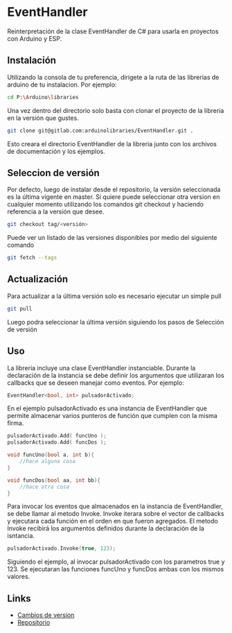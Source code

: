 # EventHandler

Reinterpretación de la clase EventHandler de C# para usarla en proyectos con Arduino y ESP.

## Instalación

Utilizando la consola de tu preferencia, dirigete a la ruta de las librerias de arduino de tu instalacion. Por ejemplo:

``` bash
cd P:\Arduino\libraries
```

Una vez dentro del directorio solo basta con clonar el proyecto de la libreria en la versión que gustes.

``` bash
git clone git@gitlab.com:arduinolibraries/EventHandler.git .
```

Esto creara el directorio EventHandler de la libreria junto con los archivos de documentación y los ejemplos.

## Seleccion de versión

Por defecto, luego de instalar desde el repositorio, la versión seleccionada es la última vigente en master. Si quiere puede seleccionar otra version en cualquier momento utilizando los comandos git checkout y haciendo referencia a la versión que desee.

``` bash
git checkout tag/<versión>
```

Puede ver un listado de las versiones disponibles por medio del siguiente comando

``` bash
git fetch --tags
```

## Actualización

Para actualizar a la última versión solo es necesario ejecutar un simple pull

``` bash
git pull
```

Luego podra seleccionar la última versión siguiendo los pasos de Selección de versión

## Uso

La libreria incluye una clase EventHandler instanciable. Durante la declaración de la instancia se debe definir los argumentos que utilizaran los callbacks que se deseen manejar como eventos. Por ejemplo:

``` c++
EventHandler<bool, int> pulsadorActivado;
```

En el ejemplo pulsadorActivado es una instancia de EventHandler que permite almacenar varios punteros de función que cumplen con la misma firma.

``` c++
pulsadorActivado.Add( funcUno );
pulsadorActivado.Add( funcDos );

void funcUno(bool a, int b){
    //hace alguna cosa
}

void funcDos(bool aa, int bb){
    //hace otra cosa
}
```

Para invocar los eventos que almacenados en la instancia de EventHandler, se debe llamar al metodo Invoke. Invoke iterara sobre el vector de callbacks y ejecutara cada función en el orden en que fueron agregados. El metodo Invoke recibirá los argumentos definidos durante la declaración de la isntancia.

``` c++
pulsadorActivado.Invoke(true, 123);
```

Siguiendo el ejemplo, al invocar pulsadorActivado con los parametros true y 123. Se ejecutaran las funciones funcUno y funcDos ambas con los mismos valores.

## Links

- [Cambios de version](CHANGELOG.md)
- [Repositorio](https://gitlab.com/arduinolibraries/EventHandler/-/tree/master)